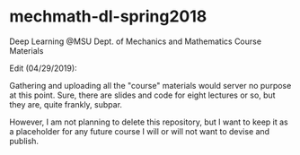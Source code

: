 # mechmath-dl-spring2018
Deep Learning @MSU Dept. of Mechanics and Mathematics Course Materials


Edit (04/29/2019):

Gathering and uploading all the "course" materials would server no purpose at this point. Sure, there are slides and code for eight lectures or so, but they are, quite frankly, subpar. 

However, I am not planning to delete this repository, but I want to keep it as a placeholder for any future course I will or will not want to devise and publish.

